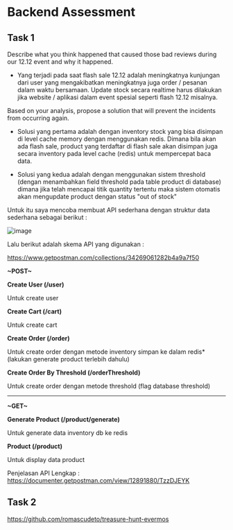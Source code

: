 # Backend Assessment

## **Task 1**

Describe what you think happened that caused those bad reviews during our 12.12 event and why it happened.

- Yang terjadi pada saat flash sale 12.12 adalah meningkatnya kunjungan dari user yang mengakibatkan meningkatnya juga order / pesanan dalam waktu bersamaan.
Update stock secara realtime harus dilakukan jika website / aplikasi dalam event spesial seperti flash 12.12 misalnya.

Based on your analysis, propose a solution that will prevent the incidents from occurring again.

- Solusi yang pertama adalah dengan inventory stock yang bisa disimpan di level cache memory dengan menggunakan redis. Dimana bila akan ada flash sale, product yang terdaftar di flash sale akan disimpan juga secara inventory pada level cache (redis) untuk mempercepat baca data.

- Solusi yang kedua adalah dengan menggunakan sistem threshold (dengan menambahkan field threshold pada table product di database) dimana jika telah mencapai titik quantity tertentu maka sistem otomatis akan mengupdate product dengan status "out of stock" 

Untuk itu saya mencoba membuat API sederhana dengan struktur data sederhana sebagai berikut : 

![image](https://user-images.githubusercontent.com/2240305/130315974-89b88fa5-80af-4ad0-ac10-540223f7921d.png)

Lalu berikut adalah skema API yang digunakan :

https://www.getpostman.com/collections/34269061282b4a9a7f50

**~POST~**

**Create User (/user)**

Untuk create user

**Create Cart (/cart)**

Untuk create cart 

**Create Order (/order)**

Untuk create order dengan metode inventory simpan ke dalam redis* (lakukan generate product terlebih dahulu)

**Create Order By Threshold (/orderThreshold)**

Untuk create order dengan metode threshold (flag database threshold)

-----------------------------------------------------

**~GET~**

**Generate Product (/product/generate)**

Untuk generate data inventory db ke redis

**Product (/product)**

Untuk display data product


Penjelasan API Lengkap : https://documenter.getpostman.com/view/12891880/TzzDJEYK

## **Task 2**

https://github.com/romascudeto/treasure-hunt-evermos
